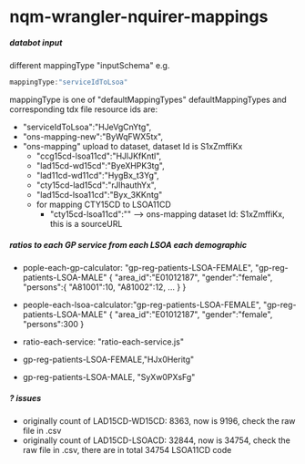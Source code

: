# nqm-wrangler-nquirer-mappings

##### databot input
different mappingType "inputSchema"
e.g.

```javascript
mappingType:"serviceIdToLsoa"
```
mappingType is one of "defaultMappingTypes"
defaultMappingTypes and corresponding tdx file resource ids are: 
* "serviceIdToLsoa":"HJeVgCnYtg",
* "ons-mapping-new":"ByWqFWX5tx",
* "ons-mapping" upload to dataset, dataset Id is S1xZmffiKx
  * "ccg15cd-lsoa11cd":"HJlJKfKntl",
  * "lad15cd-wd15cd":"ByeXHPK3tg",
  * "lad11cd-wd11cd":"HygBx_t3Yg",
  * "cty15cd-lad15cd":"rJlhauthYx",
  * "lad15cd-lsoa11cd":"Byx_3KKntg"
  * for mapping CTY15CD to LSOA11CD 
    * "cty15cd-lsoa11cd":"" --> ons-mapping dataset Id: S1xZmffiKx, this is a sourceURL
##### ratios to each GP service from each LSOA each demographic
* pople-each-gp-calculator: "gp-reg-patients-LSOA-FEMALE", "gp-reg-patients-LSOA-MALE" 
  {
    "area_id":"E01012187",
    "gender":"female",
    "persons":{
      "A81001":10,
      "A81002":12,  ...
    }
  }

* people-each-lsoa-calculator:"gp-reg-patients-LSOA-FEMALE", "gp-reg-patients-LSOA-MALE"
  {
    "area_id":"E01012187",
    "gender":"female",
    "persons":300
  }
* ratio-each-service: "ratio-each-service.js"
* gp-reg-patients-LSOA-FEMALE,"HJx0Heritg"
* gp-reg-patients-LSOA-MALE, "SyXw0PXsFg"
##### ? issues
* originally count of LAD15CD-WD15CD: 8363, now is 9196, check the raw file in .csv
* originally count of LAD15CD-LSOACD: 32844, now is 34754, check the raw file in .csv, there are in total 34754 LSOA11CD code